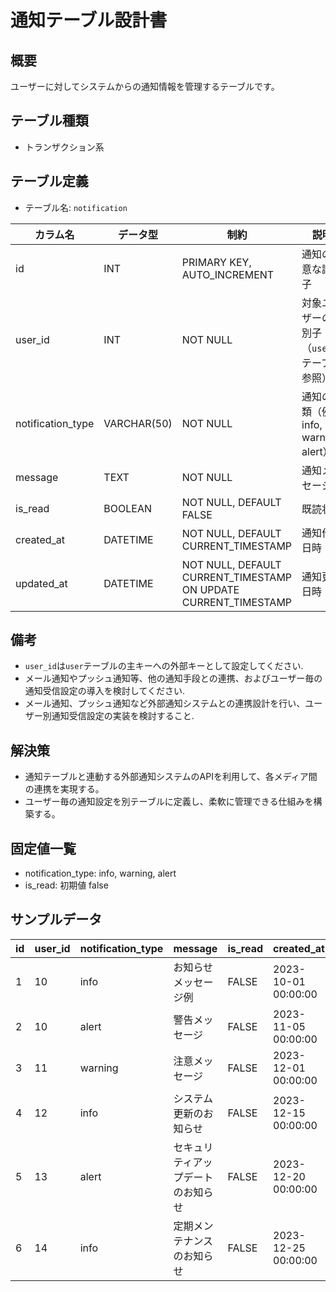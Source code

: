 # 通知テーブル設計書

## 概要
ユーザーに対してシステムからの通知情報を管理するテーブルです。

## テーブル種類
- トランザクション系

## テーブル定義
- テーブル名: `notification`

| カラム名           | データ型      | 制約                                      | 説明                                  |
|--------------------|---------------|-------------------------------------------|---------------------------------------|
| id                 | INT           | PRIMARY KEY, AUTO_INCREMENT               | 通知の一意な識別子                     |
| user_id            | INT           | NOT NULL                                  | 対象ユーザーの識別子（`user` テーブル参照）|
| notification_type  | VARCHAR(50)   | NOT NULL                                  | 通知の種類（例: info, warning, alert） |
| message            | TEXT          | NOT NULL                                  | 通知メッセージ                         |
| is_read            | BOOLEAN       | NOT NULL, DEFAULT FALSE                   | 既読状態                              |
| created_at         | DATETIME      | NOT NULL, DEFAULT CURRENT_TIMESTAMP       | 通知作成日時                          |
| updated_at         | DATETIME      | NOT NULL, DEFAULT CURRENT_TIMESTAMP ON UPDATE CURRENT_TIMESTAMP | 通知更新日時           |

## 備考
- `user_id`は`user`テーブルの主キーへの外部キーとして設定してください.
- メール通知やプッシュ通知等、他の通知手段との連携、およびユーザー毎の通知受信設定の導入を検討してください.
- メール通知、プッシュ通知など外部通知システムとの連携設計を行い、ユーザー別通知受信設定の実装を検討すること.

## 解決策
- 通知テーブルと連動する外部通知システムのAPIを利用して、各メディア間の連携を実現する。
- ユーザー毎の通知設定を別テーブルに定義し、柔軟に管理できる仕組みを構築する。

## 固定値一覧
- notification_type: info, warning, alert
- is_read: 初期値 false

## サンプルデータ

| id | user_id | notification_type | message                   | is_read | created_at           | updated_at           |
|----|---------|-------------------|---------------------------|---------|----------------------|----------------------|
| 1  | 10      | info              | お知らせメッセージ例      | FALSE   | 2023-10-01 00:00:00  | 2023-10-01 00:00:00  |
| 2  | 10      | alert             | 警告メッセージ            | FALSE   | 2023-11-05 00:00:00  | 2023-11-05 00:00:00  |
| 3  | 11      | warning           | 注意メッセージ            | FALSE   | 2023-12-01 00:00:00  | 2023-12-01 00:00:00  |
| 4  | 12      | info              | システム更新のお知らせ    | FALSE   | 2023-12-15 00:00:00  | 2023-12-15 00:00:00  |
| 5  | 13      | alert             | セキュリティアップデートのお知らせ | FALSE   | 2023-12-20 00:00:00  | 2023-12-20 00:00:00  |
| 6  | 14      | info              | 定期メンテナンスのお知らせ         | FALSE   | 2023-12-25 00:00:00  | 2023-12-25 00:00:00  |
